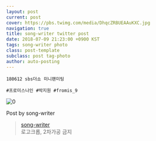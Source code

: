 ```yaml
---
layout: post
current: post
cover: https://pbs.twimg.com/media/DhqcZRBUEAAuKXC.jpg
navigation: true
title: song-writer twitter post
date: 2018-07-09 21:23:00 +0900 KST
tags: song-writer photo
class: post-template
subclass: post tag-photo
author: auto-posting
---
```


```  
180612 sbs더쇼 미니팬미팅  
  
#프로미스나인 #박지원 #fromis_9  

```

![0](https://pbs.twimg.com/media/DhqcZRBUEAAuKXC.jpg)


Post by song-writer

> [song-writer](https://twitter.com/970929_love)  
  로고크롭, 2차가공 금지